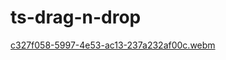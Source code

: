 # ts-drag-n-drop

[c327f058-5997-4e53-ac13-237a232af00c.webm](https://github.com/qkr0wns/ts-drag-n-drop/assets/115042610/a94c8fac-f407-42a2-9114-6257b5187506)
